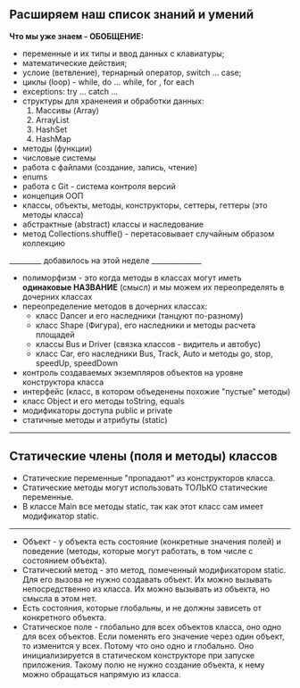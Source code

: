 ## Расширяем наш список знаний и умений
**Что мы уже знаем - ОБОБЩЕНИЕ:**
- переменные и их типы и ввод данных с клавиатуры;
- математические действия;
- услоие (ветвление), тернарный оператор, switch ... case;
- циклы (loop) - while, do ... while, for , for each
- exceptions: try ... catch ...
- cтруктуры для храненеия и обработки данных:
    1. Массивы (Array)
    2. ArrayList
    3. HashSet
    4. HashMap
- методы (функции)
- числовые системы
- работа с файлами (создание, запись, чтение)
- enums
- работа с Git - система контроля версий
- концепция ООП
- классы, объекты, методы, конструкторы, сеттеры, геттеры (это методы класса)
- абстрактные (abstract) классы и наследование
- метод Collections.shuffle() - перетасовывает случайным образом коллекцию

_________ добавилось на этой неделе ______________

- полиморфизм - это когда методы в классах могут иметь **одинаковые НАЗВАНИЕ** (смысл) и
  мы можем их переопределять в дочерних классах
- переопределение методов в дочерних классах:
    - класс Dancer и его наследники (танцуют по-разному)
    - класс Shape (Фигура), его наследники и методы расчета площадей
    - классы Bus и Driver (связка классов - видитель и автобус)
    - класс Car, его наследники Bus, Track, Auto и методы go, stop, speedUp, speedDown
- контроль создаваемых экземпляров объектов на уровне конструктора класса
- интерфейс (класс, в котором объеденены похожие "пустые" методы)
- класс Object и его методы toString, equals
- модификаторы доступа public и private
- статичные методы и атрибуты (static)
__________________________________________________

## Статические члены (поля и методы) классов

* Статические переменные "пропадают" из конструкторов класса.
* Статические методы могут использовать ТОЛЬКО статические переменные.
* В классе Main все методы static, так как этот класс сам имеет модификатор static.
____________
* Объект - у объекта есть состояние (конкретные значения полей) и поведение
  (методы, которые могут работать, в том числе с состоянием объекта).
* Статический метод - это метод, помеченный модификатором static. Для его вызова не нужно
  создавать объект. Их можно вызывать непосредственно из класса.
  Их можно вызывать из объекта, но смысла в этом нет.
* Есть состояния, которые глобальны, и не должны зависеть от конкретного объекта.
* Статическое поле - глобально для всех объектов класса, оно одно для всех объектов.
  Если поменять его значение через один объект, то изменится у всех.
  Потому что оно одно и глобально. Оно инициализируется в статическом конструкторе
  при запуске приложения. Такому полю не нужно создание объекта, к нему можно
  обращаться напрямую из класса.